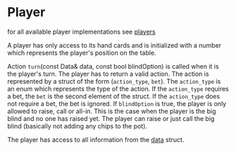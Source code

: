 # Player
for all available player implementations see [players](players.md) 

A player has only access to its hand cards and is initialized with a number which represents the player's position on the table.

Action `turn`(const Data& data, const bool blindOption) is called when it is the player's turn. The player has to return a valid action. The action is represented by a struct of the form (`action_type`, `bet`). The `action_type` is an enum which represents the type of the action. If the `action_type` requires a bet, the `bet` is the second element of the struct. If the `action_type` does not require a bet, the bet is ignored.
If `blindOption` is true, the player is only allowed to raise, call or all-in. This is the case when the player is the big blind and no one has raised yet. The player can raise or just call the big blind (basically not adding any chips to the pot).

The player has access to all information from the [data](data.md) struct.